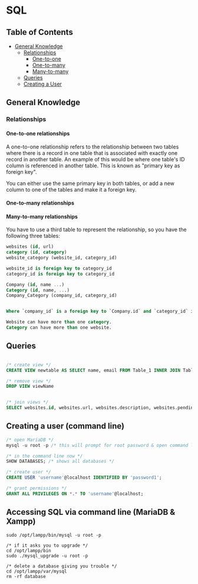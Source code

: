 # SQL

## Table of Contents

- [General Knowledge](#general-knowledge)
  - [Relationships](#relationships)
    - [One-to-one](#one-to-one-relationships)
    - [One-to-many](#one-to-many-relationships)
    - [Many-to-many](#many-to-many-relationships)
  - [Queries](#queries)
  - [Creating a User](#creating-a-user-command-line)
  

## General Knowledge

### Relationships

#### One-to-one relationships

A one-to-one relationship refers to the relationship between two tables where there is a record in one table that is associated with exactly one record in another table. An example of this would be where one table's ID column is referenced in another table. This is known as "primary key as foreign key". 

You can either use the same primary key in both tables, or add a new column to one of the tables and make it a foreign key.

#### One-to-many relationships

#### Many-to-many relationships
You have to use a third table to represent the relationship, so you have the following three tables:

```sql 
websites (id, url)
category (id, category)
website_category (website_id, category_id)

website_id is foreign key to category_id 
category_id is foreign key to category_id

Company (id, name ...)
Category (id, name, ...)
Company_Category (company_id, category_id)


Where `company_id` is a foreign key to `Company.id` and `category_id` is a foreign key to `Category.id`.

Website can have more than one category.
Category can have more than one website.
```

## Queries

```sql

/* create view */
CREATE VIEW newtable AS SELECT name, email FROM Table_1 INNER JOIN Table_2 ON Table1.id = Table2.id

/* remove view */
DROP VIEW viewName


/* join views */
SELECT websites.id, websites.url, websites.description, websites.pending, categories.category FROM websites INNER JOIN categories ON websites.url = categories.url

```

## Creating a user (command line)
```sql
/* open MariaDB */
mysql -u root -p /* this will prompt for root password & open command line */

/* in the command line now */
SHOW DATABASES; /* shows all databases */

/* create user */
CREATE USER 'username'@localhost IDENTIFIED BY 'password1';

/* grant permissions */
GRANT ALL PRIVILEGES ON *.* TO 'username'@localhost;
```

## Accessing SQL via command line (MariaDB & Xampp)
```
sudo /opt/lampp/bin/mysql -u root -p

/* if it asks you to upgrade */
cd /opt/lampp/bin
sudo ./mysql_upgrade -u root -p

/* delete a database giving you trouble */
cd /opt/lampp/var/mysql
rm -rf database
```
